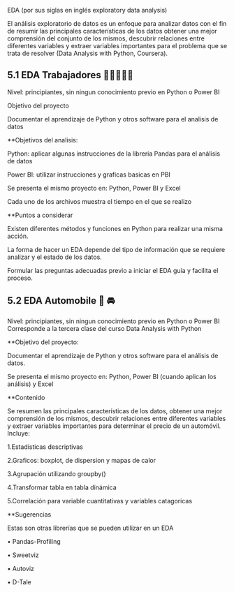 
EDA (por sus siglas en inglés exploratory data analysis)

El análisis exploratorio de datos es un enfoque para analizar datos con el fin de resumir las principales características de los datos obtener una mejor comprensión del conjunto de los mismos, descubrir relaciones entre diferentes variables y extraer variables importantes para el problema que se trata de resolver (Data Analysis with Python, Coursera).

## 5.1 EDA Trabajadores 👨‍💻👩🏻‍💼

Nivel: principiantes, sin ningun conocimiento previo en Python o Power BI

Objetivo del proyecto

Documentar el aprendizaje de Python y otros software para el analisis de datos

**Objetivos del analisis:

Python: aplicar algunas instrucciones de la libreria Pandas para el análisis de datos

Power BI: utilizar instrucciones y graficas basicas en PBI

Se presenta el mismo proyecto en: Python, Power BI y Excel

Cada uno de los archivos muestra el tiempo en el que se realizo

**Puntos a considerar

Existen diferentes métodos y funciones en Python para realizar una misma acción.

La forma de hacer un EDA depende del tipo de información que se requiere analizar y el estado de los datos.

Formular las preguntas adecuadas previo a iniciar el EDA guía y facilita el proceso.




## 5.2 EDA Automobile 🚗 🚘

Nivel: principiantes, sin ningun conocimiento previo en Python o Power BI Corresponde a la tercera clase del curso Data Analysis with Python

**Objetivo del proyecto:

Documentar el aprendizaje de Python y otros software para el análisis de datos.

Se presenta el mismo proyecto en: Python, Power BI (cuando aplican los análisis) y Excel

**Contenido

Se resumen las principales características de los datos, obtener una mejor comprensión de los mismos, descubrir relaciones entre diferentes variables y extraer variables importantes para determinar el precio de un automóvil. Incluye:

1.Estadísticas descriptivas

2.Graficos: boxplot, de dispersion y mapas de calor

3.Agrupación utilizando groupby()

4.Transformar tabla en tabla dinámica

5.Correlación para variable cuantitativas y variables catagoricas

**Sugerencias 

Estas son otras librerías que se pueden utilizar en un EDA

• Pandas-Profiling

• Sweetviz

• Autoviz

• D-Tale
